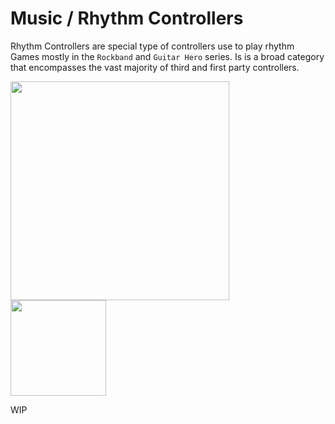 # Music / Rhythm Controllers

Rhythm Controllers are special type of controllers use to play rhythm Games mostly in the `Rockband` and  `Guitar Hero` series.
Is is a broad category that encompasses the vast majority of third and first party controllers.



<img src="../../wiki_images/controllers/guitar-hero-guitars.jpg" width="350">
<img src="../../wiki_images/controllers/rockband-drums.jpg" width="153">

WIP
